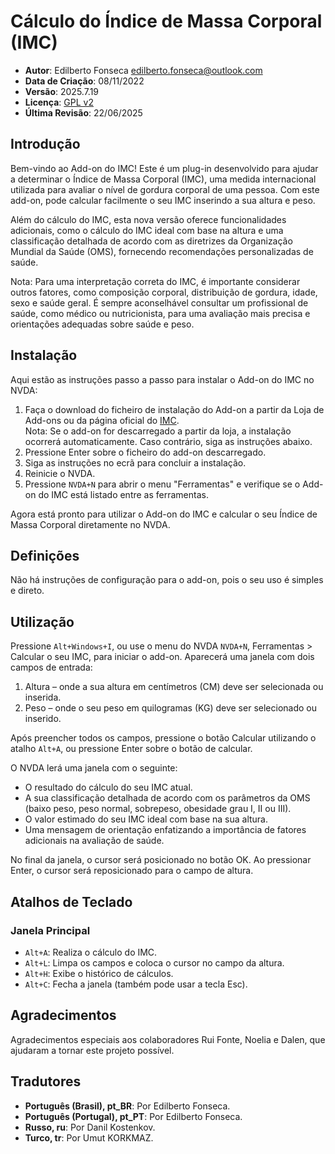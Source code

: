 # Cálculo do Índice de Massa Corporal (IMC)

* **Autor**: Edilberto Fonseca [edilberto.fonseca@outlook.com](mailto:edilberto.fonseca@outlook.com)
* **Data de Criação**: 08/11/2022
* **Versão**: 2025.7.19
* **Licença**: [GPL v2](https://www.gnu.org/licenses/gpl-2.0.html)
* **Última Revisão**: 22/06/2025

## Introdução

Bem-vindo ao Add-on do IMC! Este é um plug-in desenvolvido para ajudar a determinar o Índice de Massa Corporal (IMC), uma medida internacional utilizada para avaliar o nível de gordura corporal de uma pessoa. Com este add-on, pode calcular facilmente o seu IMC inserindo a sua altura e peso.

Além do cálculo do IMC, esta nova versão oferece funcionalidades adicionais, como o cálculo do IMC ideal com base na altura e uma classificação detalhada de acordo com as diretrizes da Organização Mundial da Saúde (OMS), fornecendo recomendações personalizadas de saúde.

Nota: Para uma interpretação correta do IMC, é importante considerar outros fatores, como composição corporal, distribuição de gordura, idade, sexo e saúde geral. É sempre aconselhável consultar um profissional de saúde, como médico ou nutricionista, para uma avaliação mais precisa e orientações adequadas sobre saúde e peso.

## Instalação

Aqui estão as instruções passo a passo para instalar o Add-on do IMC no NVDA:

1. Faça o download do ficheiro de instalação do Add-on a partir da Loja de Add-ons ou da página oficial do [IMC](https://github.com/EdilbertoFonseca/BMI).  
   Nota: Se o add-on for descarregado a partir da loja, a instalação ocorrerá automaticamente. Caso contrário, siga as instruções abaixo.
2. Pressione Enter sobre o ficheiro do add-on descarregado.
3. Siga as instruções no ecrã para concluir a instalação.
4. Reinicie o NVDA.
5. Pressione `NVDA+N` para abrir o menu "Ferramentas" e verifique se o Add-on do IMC está listado entre as ferramentas.

Agora está pronto para utilizar o Add-on do IMC e calcular o seu Índice de Massa Corporal diretamente no NVDA.

## Definições

Não há instruções de configuração para o add-on, pois o seu uso é simples e direto.

## Utilização

Pressione `Alt+Windows+I`, ou use o menu do NVDA `NVDA+N`, Ferramentas > Calcular o seu IMC, para iniciar o add-on. Aparecerá uma janela com dois campos de entrada:

1. Altura – onde a sua altura em centímetros (CM) deve ser selecionada ou inserida.
2. Peso – onde o seu peso em quilogramas (KG) deve ser selecionado ou inserido.

Após preencher todos os campos, pressione o botão Calcular utilizando o atalho `Alt+A`, ou pressione Enter sobre o botão de calcular.

O NVDA lerá uma janela com o seguinte:

* O resultado do cálculo do seu IMC atual.
* A sua classificação detalhada de acordo com os parâmetros da OMS (baixo peso, peso normal, sobrepeso, obesidade grau I, II ou III).
* O valor estimado do seu IMC ideal com base na sua altura.
* Uma mensagem de orientação enfatizando a importância de fatores adicionais na avaliação de saúde.

No final da janela, o cursor será posicionado no botão OK. Ao pressionar Enter, o cursor será reposicionado para o campo de altura.

## Atalhos de Teclado

### Janela Principal

* `Alt+A`: Realiza o cálculo do IMC.
* `Alt+L`: Limpa os campos e coloca o cursor no campo da altura.
* `Alt+H`: Exibe o histórico de cálculos.
* `Alt+C`: Fecha a janela (também pode usar a tecla Esc).

## Agradecimentos

Agradecimentos especiais aos colaboradores Rui Fonte, Noelia e Dalen, que ajudaram a tornar este projeto possível.

## Tradutores

* **Português (Brasil), pt_BR**: Por Edilberto Fonseca.  
* **Português (Portugal), pt_PT**: Por Edilberto Fonseca.  
* **Russo, ru**: Por Danil Kostenkov.  
* **Turco, tr**: Por Umut KORKMAZ.
